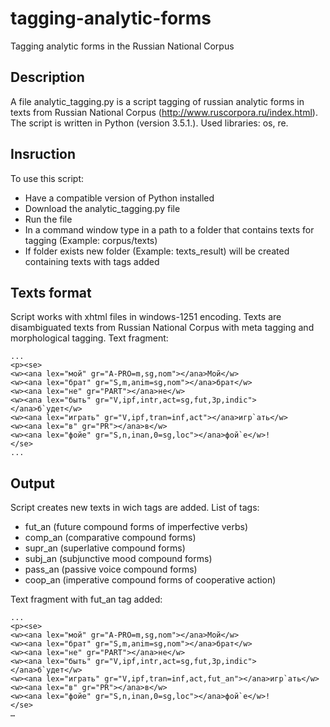# tagging-analytic-forms
Tagging analytic forms in the Russian National Corpus

Description
----------
A file analytic_tagging.py is a script tagging of russian analytic forms in texts from Russian National Corpus (http://www.ruscorpora.ru/index.html). 
The script is written in Python (version 3.5.1.). Used libraries: os, re.

Insruction
----------
To use this script:
- Have a compatible version of Python installed
- Download the analytic_tagging.py file
- Run the file
- In a command window type in a path to a folder that contains texts for tagging (Example: corpus/texts)
- If folder exists new folder (Example: texts_result) will be created containing texts with tags added

Texts format
-----------
Script works with xhtml files in windows-1251 encoding. Texts are disambiguated texts from Russian National Corpus with meta tagging and morphological tagging.
Text fragment:
```
...
<p><se>
<w><ana lex="мой" gr="A-PRO=m,sg,nom"></ana>Мой</w>
<w><ana lex="брат" gr="S,m,anim=sg,nom"></ana>брат</w>
<w><ana lex="не" gr="PART"></ana>не</w>
<w><ana lex="быть" gr="V,ipf,intr,act=sg,fut,3p,indic"></ana>б`удет</w>
<w><ana lex="играть" gr="V,ipf,tran=inf,act"></ana>игр`ать</w>
<w><ana lex="в" gr="PR"></ana>в</w>
<w><ana lex="фойе" gr="S,n,inan,0=sg,loc"></ana>фой`е</w>!
</se>
...
```

Output
-----------
Script creates new texts in wich tags are added.
List of tags:
- fut_an (future compound forms of imperfective verbs)
- comp_an (comparative compound forms)
- supr_an (superlative compound forms)
- subj_an (subjunctive mood compound forms)
- pass_an (passive voice compound forms)
- coop_an (imperative compound forms of cooperative action)

Text fragment with fut_an tag added:
```
...
<p><se>
<w><ana lex="мой" gr="A-PRO=m,sg,nom"></ana>Мой</w>
<w><ana lex="брат" gr="S,m,anim=sg,nom"></ana>брат</w>
<w><ana lex="не" gr="PART"></ana>не</w>
<w><ana lex="быть" gr="V,ipf,intr,act=sg,fut,3p,indic"></ana>б`удет</w>
<w><ana lex="играть" gr="V,ipf,tran=inf,act,fut_an"></ana>игр`ать</w>
<w><ana lex="в" gr="PR"></ana>в</w>
<w><ana lex="фойе" gr="S,n,inan,0=sg,loc"></ana>фой`е</w>!
</se>
…
```
